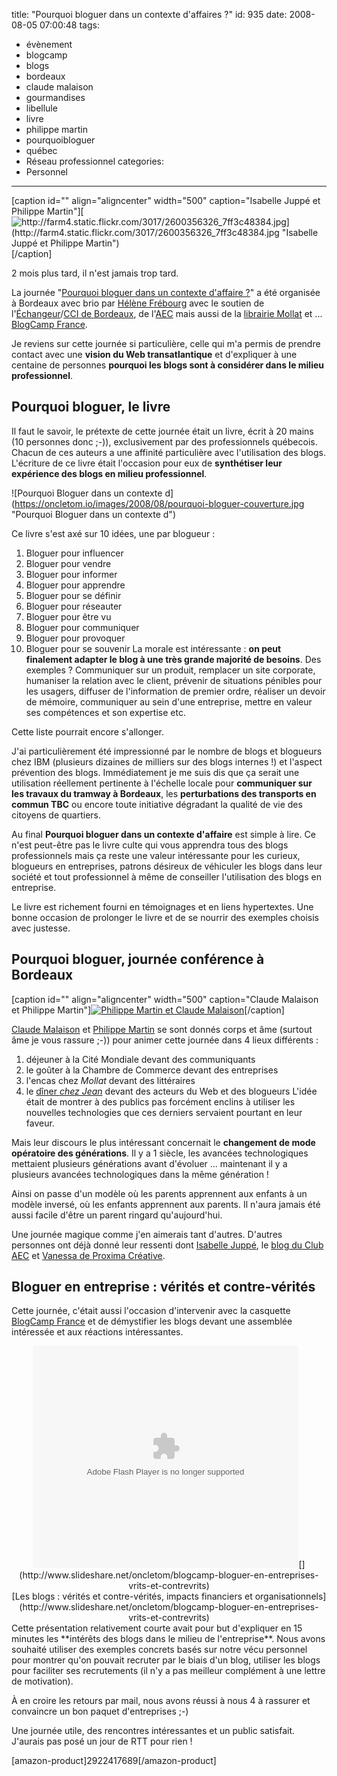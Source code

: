 title: "Pourquoi bloguer dans un contexte d'affaires ?"
id: 935
date: 2008-08-05 07:00:48
tags:
- évènement
- blogcamp
- blogs
- bordeaux
- claude malaison
- gourmandises
- libellule
- livre
- philippe martin
- pourquoibloguer
- québec
- Réseau professionnel
categories:
- Personnel
---

[caption id="" align="aligncenter" width="500" caption="Isabelle Juppé et Philippe Martin"][![http://farm4.static.flickr.com/3017/2600356326_7ff3c48384.jpg](http://farm4.static.flickr.com/3017/2600356326_7ff3c48384.jpg "Isabelle Juppé et Philippe Martin")](http://flickr.com/photos/the-jedi/2600356326/)[/caption]

2 mois plus tard, il n'est jamais trop tard.

La journée "[Pourquoi bloguer dans un contexte d'affaire ?](http://www.stelladelarhune.org/2008/04/le-3-juin-borde.html)" a été organisée à Bordeaux avec brio par [Hélène Frébourg](http://www.stelladelarhune.net/) avec le soutien de l'[Échangeur](http://www.bordeaux.cci.fr/cci/echangeur/)/[CCI de Bordeaux](http://www.bordeaux.cci.fr), de l'[AEC](http://www.aecom.org/index.php) mais aussi de la [librairie Mollat](http://www.mollat.com/) et ... [BlogCamp France](http://blogcamp.fr).

Je reviens sur cette journée si particulière, celle qui m'a permis de prendre contact avec une **vision du Web transatlantique** et d'expliquer à une centaine de personnes **pourquoi les blogs sont à considérer dans le milieu professionnel**.

<!--more-->

## Pourquoi bloguer, le livre

Il faut le savoir, le prétexte de cette journée était un livre, écrit à 20 mains (10 personnes donc ;-)), exclusivement par des professionnels québecois.
Chacun de ces auteurs a une affinité particulière avec l'utilisation des blogs. L'écriture de ce livre était l'occasion pour eux de **synthétiser leur expérience des blogs en milieu professionnel**.

![Pourquoi Bloguer dans un contexte d](https://oncletom.io/images/2008/08/pourquoi-bloguer-couverture.jpg "Pourquoi Bloguer dans un contexte d\")

Ce livre s'est axé sur 10 idées, une par blogueur :

1.  Bloguer pour influencer
2.  Bloguer pour vendre
3.  Bloguer pour informer
4.  Bloguer pour apprendre
5.  Bloguer pour se définir
6.  Bloguer pour réseauter
7.  Bloguer pour être vu
8.  Bloguer pour communiquer
9.  Bloguer pour provoquer
10.  Bloguer pour se souvenir
La morale est intéressante : **on peut finalement adapter le blog à une très grande majorité de besoins**.
Des exemples ? Communiquer sur un produit, remplacer un site corporate, humaniser la relation avec le client, prévenir de situations pénibles pour les usagers, diffuser de l'information de premier ordre, réaliser un devoir de mémoire, communiquer au sein d'une entreprise, mettre en valeur ses compétences et son expertise etc.

Cette liste pourrait encore s'allonger.

J'ai particulièrement été impressionné par le nombre de blogs et blogueurs chez IBM (plusieurs dizaines de milliers sur des blogs internes !) et l'aspect prévention des blogs.
Immédiatement je me suis dis que ça serait une utilisation réellement pertinente à l'échelle locale pour **communiquer sur les travaux du tramway à Bordeaux**, les **perturbations des transports en commun TBC** ou encore toute initiative dégradant la qualité de vie des citoyens de quartiers.

Au final **Pourquoi bloguer dans un contexte d'affaire** est simple à lire. Ce n'est peut-être pas le livre culte qui vous apprendra tous des blogs professionnels mais ça reste une valeur intéressante pour les curieux, blogueurs en entreprises, patrons désireux de véhiculer les blogs dans leur société et tout professionnel à même de conseiller l'utilisation des blogs en entreprise.

Le livre est richement fourni en témoignages et en liens hypertextes. Une bonne occasion de prolonger le livre et de se nourrir des exemples choisis avec justesse.

## Pourquoi bloguer, journée conférence à Bordeaux

[caption id="" align="aligncenter" width="500" caption="Claude Malaison et Philippe Martin"][![Philippe Martin et Claude Malaison](http://farm4.static.flickr.com/3035/2577755472_26055597ca.jpg "Claude Malaison et Philippe Martin")](http://flickr.com/photos/nayezpaspeur/2577755472/in/set-72157605466714829)[/caption]

[Claude Malaison](http://emergenceweb.com) et [Philippe Martin](http://www.nayezpaspeur.ca/blog/) se sont donnés corps et âme (surtout âme je vous rassure ;-)) pour animer cette journée dans 4 lieux différents :

1.  déjeuner à la Cité Mondiale devant des communiquants
2.  le goûter à la Chambre de Commerce devant des entreprises
3.  l'encas chez _Mollat_ devant des littéraires
4.  le [dîner _chez Jean_](http://www.chezjeanbordeaux.com) devant des acteurs du Web et des blogueurs
L'idée était de montrer à des publics pas forcément enclins à utiliser les nouvelles technologies que ces derniers servaient pourtant en leur faveur.

Mais leur discours le plus intéressant concernait le **changement de mode opératoire des générations**.
Il y a 1 siècle, les avancées technologiques mettaient plusieurs générations avant d'évoluer ... maintenant il y a plusieurs avancées technologiques dans la même génération !

Ainsi on passe d'un modèle où les parents apprennent aux enfants à un modèle inversé, où les enfants apprennent aux parents. Il n'aura jamais été aussi facile d'être un parent ringard qu'aujourd'hui.

Une journée magique comme j'en aimerais tant d'autres. D'autres personnes ont déjà donné leur ressenti dont [Isabelle Juppé](http://www.lafemmedigitale.fr/non-classe/vive-le-quebec-digital/), le [blog du Club AEC](http://www.aecom.org/blog/rdv/2008/06/pourquoi-bloguer-dans-un-contexte.html) et [Vanessa de Proxima Créative](http://blog.proximacreative.fr/2008/06/04/bloguer-dans-un-contexte-daffaires-episode-1/).

## Bloguer en entreprise : vérités et contre-vérités

Cette journée, c'était aussi l'occasion d'intervenir avec la casquette [BlogCamp France](http://blogcamp.fr) et de démystifier les blogs devant une assemblée intéressée et aux réactions intéressantes.
<div style="text-align:center"><object classid="clsid:d27cdb6e-ae6d-11cf-96b8-444553540000" width="425" height="355" codebase="http://download.macromedia.com/pub/shockwave/cabs/flash/swflash.cab#version=6,0,40,0"><param name="allowFullScreen" value="true" /><param name="allowScriptAccess" value="always" /><param name="src" value="http://static.slideshare.net/swf/ssplayer2.swf?doc=blogcampbloguerenentreprisemythescontreveriteslight-1213943930186908-9&amp;stripped_title=blogcamp-bloguer-en-entreprises-vrits-et-contrevrits" /><embed type="application/x-shockwave-flash" width="425" height="355" src="http://static.slideshare.net/swf/ssplayer2.swf?doc=blogcampbloguerenentreprisemythescontreveriteslight-1213943930186908-9&amp;stripped_title=blogcamp-bloguer-en-entreprises-vrits-et-contrevrits" allowscriptaccess="always" allowfullscreen="true"></embed></object>[](http://www.slideshare.net/oncletom/blogcamp-bloguer-en-entreprises-vrits-et-contrevrits)</div>
<div style="text-align:center">[Les blogs : vérités et contre-vérités, impacts financiers et organisationnels](http://www.slideshare.net/oncletom/blogcamp-bloguer-en-entreprises-vrits-et-contrevrits)</div>
Cette présentation relativement courte avait pour but d'expliquer en 15 minutes les **intérêts des blogs dans le milieu de l'entreprise**. Nous avons souhaité utiliser des exemples concrets basés sur notre vécu personnel pour montrer qu'on pouvait recruter par le biais d'un blog, utiliser les blogs pour faciliter ses recrutements (il n'y a pas meilleur complément à une lettre de motivation).

À en croire les retours par mail, nous avons réussi à nous 4 à rassurer et convaincre un bon paquet d'entreprises ;-)

Une journée utile, des rencontres intéressantes et un public satisfait. J'aurais pas posé un jour de RTT pour rien !

[amazon-product]2922417689[/amazon-product]